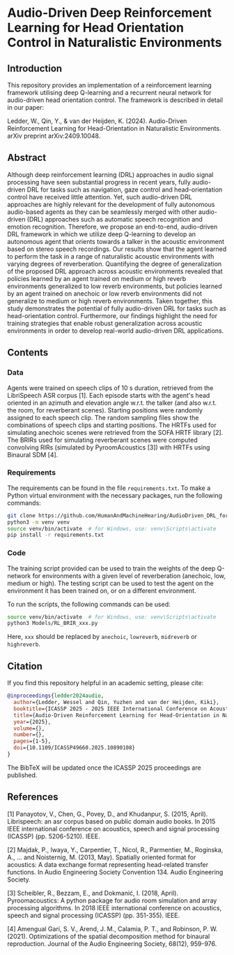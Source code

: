 # Audio-Driven Deep Reinforcement Learning for Head Orientation Control in Naturalistic Environments

## Introduction

This repository provides an implementation of a reinforcement learning framework utilising deep Q-learning and a recurrent neural network for audio-driven head orientation control. The framework is described in detail in our paper: 

Ledder, W., Qin, Y., & van der Heijden, K. (2024). Audio-Driven Reinforcement Learning for Head-Orientation in Naturalistic Environments. arXiv preprint arXiv:2409.10048.

## Abstract

Although deep reinforcement learning (DRL) approaches in audio signal processing have seen substantial progress in recent years, fully audio-driven DRL for tasks such as navigation, gaze control and head-orientation control have received little attention. Yet, such audio-driven DRL approaches are highly relevant for the development of fully autonomous audio-based agents as they can be seamlessly merged with other audio-driven (DRL) approaches such as automatic speech recognition and emotion recognition. Therefore, we propose an end-to-end, audio-driven DRL framework in which we utilize deep Q-learning to develop an autonomous agent that orients towards a talker in the acoustic environment based on stereo speech recordings. Our results show that the agent learned to perform the task in a range of naturalistic acoustic environments with varying degrees of reverberation. Quantifying the degree of generalization of the proposed DRL approach across acoustic environments revealed that policies learned by an agent trained on medium or high reverb environments generalized to low reverb environments, but policies learned by an agent trained on anechoic or low reverb environments did not generalize to medium or high reverb environments. Taken together, this study demonstrates the potential of fully audio-driven DRL for tasks such as head-orientation control. Furthermore, our findings highlight the need for training strategies that enable robust generalization across acoustic environments in order to develop real-world audio-driven DRL applications.  

## Contents

### Data

Agents were trained on speech clips of 10 s duration, retrieved from the LibriSpeech ASR corpus [1]. Each episode starts with the agent's head oriented in an azimuth and elevation angle w.r.t. the talker (and also w.r.t. the room, for reverberant scenes). Starting positions were randomly assigned to each speech clip. The random sampling files show the combinations of speech clips and starting positions. The HRTFs used for simulating anechoic scenes were retrieved from the SOFA HRTF library [2]. The BRIRs used for simulating reverberant scenes were computed convolving RIRs (simulated by PyroomAcoustics [3]) with HRTFs using Binaural SDM [4].

### Requirements

The requirements can be found in the file `requirements.txt`. To make a Python virtual environment with the necessary packages, run the following commands:

```bash
git clone https://github.com/HumanAndMachineHearing/AudioDriven_DRL_for_HeadOrientationControl  # to get scripts and data
python3 -m venv venv
source venv/bin/activate  # for Windows, use: venv\Scripts\activate
pip install -r requirements.txt
```

### Code

The training script provided can be used to train the weights of the deep Q-network for environments with a given level of reverberation (anechoic, low, medium or high). The testing script can be used to test the agent on the environment it has been trained on, or on a different environment.

To run the scripts, the following commands can be used:

```bash
source venv/bin/activate  # for Windows, use: venv\Scripts\activate
python3 Models/RL_BRIR_xxx.py
```

Here, `xxx` should be replaced by `anechoic`, `lowreverb`, `midreverb` or `highreverb`.

## Citation
If you find this repository helpful in an academic setting, please cite: 

```bibtex
@inproceedings{ledder2024audio,
  author={Ledder, Wessel and Qin, Yuzhen and van der Heijden, Kiki},
  booktitle={ICASSP 2025 - 2025 IEEE International Conference on Acoustics, Speech and Signal Processing (ICASSP)}, 
  title={Audio-Driven Reinforcement Learning for Head-Orientation in Naturalistic Environments}, 
  year={2025},
  volume={},
  number={},
  pages={1-5},
  doi={10.1109/ICASSP49660.2025.10890108}
}
```

The BibTeX will be updated once the ICASSP 2025 proceedings are published.

## References

[1] Panayotov, V., Chen, G., Povey, D., and Khudanpur, S. (2015, April). Librispeech: an asr corpus based on public domain audio books. In 2015 IEEE international conference on acoustics, speech and signal processing (ICASSP) (pp. 5206-5210). IEEE.

[2] Majdak, P., Iwaya, Y., Carpentier, T., Nicol, R., Parmentier, M., Roginska, A., ... and Noisternig, M. (2013, May). Spatially oriented format for acoustics: A data exchange format representing head-related transfer functions. In Audio Engineering Society Convention 134. Audio Engineering Society.

[3] Scheibler, R., Bezzam, E., and Dokmanić, I. (2018, April). Pyroomacoustics: A python package for audio room simulation and array processing algorithms. In 2018 IEEE international conference on acoustics, speech and signal processing (ICASSP) (pp. 351-355). IEEE.

[4] Amengual Garí, S. V., Arend, J. M., Calamia, P. T., and Robinson, P. W. (2021). Optimizations of the spatial decomposition method for binaural reproduction. Journal of the Audio Engineering Society, 68(12), 959-976.
